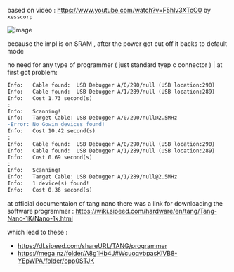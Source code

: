 based on video : https://www.youtube.com/watch?v=F5hlv3XTcO0 by `xesscorp`

![image](https://github.com/parsaM110/Led_Btn-Tang-Nano-1K/assets/101204725/d2a94e9b-6ece-4fe1-b151-b4f2907243b2)


because the impl is on SRAM ,  after the power got cut off it backs to default mode

no need for any type of programmer ( just standard tyep c connector ) | at first got problem:
```diff
Info:	Cable found:  USB Debugger A/0/290/null (USB location:290)
Info:	Cable found:  USB Debugger A/1/289/null (USB location:289)
Info:	Cost 1.73 second(s)
:	 
Info:	Scanning!
Info:	Target Cable: USB Debugger A/0/290/null@2.5MHz
-Error:	No Gowin devices found!
Info:	Cost 10.42 second(s)
:	 
Info:	Cable found:  USB Debugger A/0/290/null (USB location:290)
Info:	Cable found:  USB Debugger A/1/289/null (USB location:289)
Info:	Cost 0.69 second(s)
:	 
Info:	Scanning!
Info:	Target Cable: USB Debugger A/1/289/null@2.5MHz
Info:	1 device(s) found!
Info:	Cost 0.36 second(s)
```

at official documentaion of tang nano there was a link for downloading the software programmer :
https://wiki.sipeed.com/hardware/en/tang/Tang-Nano-1K/Nano-1k.html

which lead to these :
- https://dl.sipeed.com/shareURL/TANG/programmer
- https://mega.nz/folder/A8g1Hb4J#WcuoqvbpasKlVB8-YEpWPA/folder/opp0STJK


